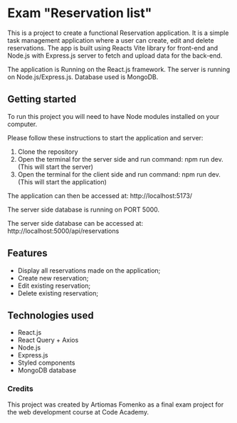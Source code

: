 # Exam "Reservation list"

This is a project to create a functional Reservation application. It is a simple task management application where a user can create, edit and delete reservations. The app is built using Reacts Vite library for front-end and Node.js with Express.js server to fetch and upload data for the back-end.

The application is Running on the React.js framework.
The server is running on Node.js/Express.js.
Database used is MongoDB.

## Getting started

To run this project you will need to have Node modules installed on your computer.

Please follow these instructions to start the application and server:

1. Clone the repository
2. Open the terminal for the server side and run command: npm run dev. (This will start the server)
3. Open the terminal for the client side and run command: npm run dev. (This will start the application)

The application can then be accessed at: http://localhost:5173/

The server side database is running on PORT 5000.

The server side database can be accessed at: http://localhost:5000/api/reservations

## Features

- Display all reservations made on the application;
- Create new reservation;
- Edit existing reservation;
- Delete existing reservation;

## Technologies used

- React.js
- React Query + Axios
- Node.js
- Express.js
- Styled components
- MongoDB database

### Credits

This project was created by Artiomas Fomenko as a final exam project for the web development course at Code Academy.
